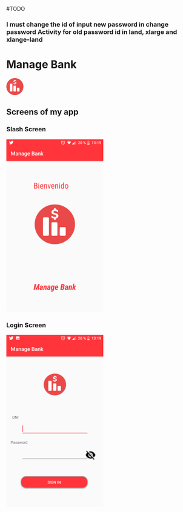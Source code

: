 #TODO
### I must change the id of input new password in change password Activity for old password id in land, xlarge and  xlange-land
# Manage Bank
 <img src="./app/src/main/res/drawable/logo.png" width="45"/>

## Screens of my app

### Slash Screen

<img src="./Screenshots/Slash.png" width="256px" />

### Login Screen

<img src="./Screenshots/Login.png" width="256px" />

